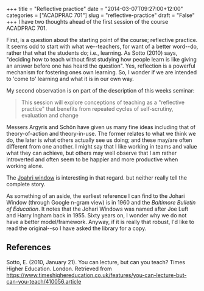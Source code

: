 +++
title = "Reflective practice"
date = "2014-03-07T09:27:00+12:00"
categories = ["ACADPRAC 701"]
slug = "reflective-practice"
draft = "False"
+++
I have two thoughts ahead of the first session of the course ACADPRAC 701. 

First, is a question about the starting point of the course;
reflective practice. It seems odd to start with what we--teachers, for
want of a better word--do, rather that what the students do; i.e.,
learning. As Sotto (2010) says, "deciding how to teach without first
studying how people learn is like giving an answer before one has heard
the question". Yes, reflection is a powerful mechanism for fostering
ones own learning. So, I wonder if we are intended to 'come to'
learning and what it is in our own way.

My second observation is on part of the description of this weeks
seminar:

> This session will explore conceptions of teaching as a "reflective
> practice" that benefits from repeated cycles of self-scrutiny,
> evaluation and change

Messers Argyris and Sch&ouml;n have given us many fine ideas including that
of theory-of-action and theory-in-use. The former relates to what we
think we do, the later is what others actually see us doing; and these
may/are often different from one another. I might say that I like
working in teams and value what they can achieve, but others may well
observe that I am rather introverted and often seem to be happier and
more productive when working alone.

The [Joahri window](https://en.wikipedia.org/wiki/Johari_window) is
interesting in that regard. but neither really tell the complete story.

As something of an aside, the earliest reference I can find to the
Johari Window (through Google n-gram view) is in 1960 and
the *Baltimore Bulletin of Education*. It notes that the Johari 
Windows was named after Joe Luft and Harry Ingham back in 1955. 
Sixty years on, I wonder why we do not have a better model/framework. 
Anyway, if it is really that robust, I'd like to read the 
original--so I have asked the library for a copy.

## References

Sotto, E. (2010, January 21). You can lecture, but can you teach? Times
Higher Education. London. Retrieved from
https://www.timeshighereducation.co.uk/features/you-can-lecture-but-can-you-teach/410056.article
